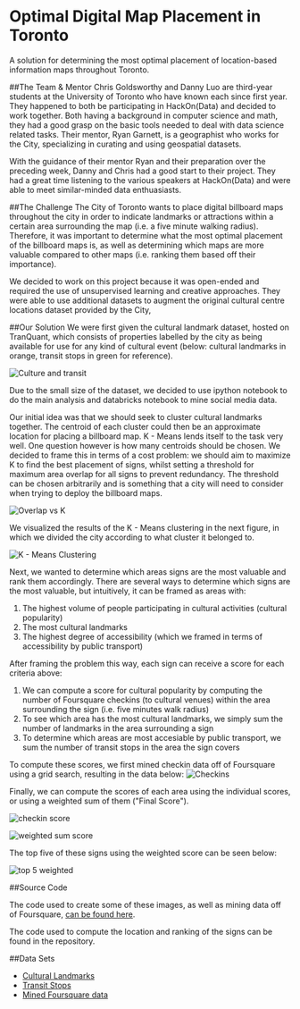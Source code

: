 # Optimal Digital Map Placement in Toronto
A solution for determining the most optimal placement of location-based information maps throughout Toronto.

##The Team & Mentor
Chris Goldsworthy and Danny Luo are third-year students at the University of Toronto who have known each since first year. They happened to both be participating in HackOn(Data) and decided to work together. Both having a background in computer science and math, they had a good grasp on the basic tools needed to deal with data science related tasks. Their mentor, Ryan Garnett, is a geographist who works for the City, specializing in curating and using geospatial datasets.

With the guidance of their mentor Ryan and their preparation over the preceding week, Danny and Chris had a good start to their project. They had a great time listening to the various speakers at HackOn(Data) and were able to meet similar-minded data enthuasiasts. 

##The Challenge
The City of Toronto wants to place digital billboard maps throughout the city in order to indicate landmarks or attractions within a certain area surrounding the map (i.e. a five minute walking radius).  Therefore, it was important to determine what the most optimal placement of the billboard maps is, as well as determining which maps are more valuable compared to other maps (i.e. ranking them based off their importance).

We decided to work on this project because it was open-ended and required the use of unsupervised learning and creative approaches. They were able to use additional datasets to augment the original cultural centre locations dataset provided by the City, 

##Our Solution
We were first given the cultural landmark dataset, hosted on TranQuant, which consists of properties labelled by the city as being available for use for any kind of cultural event (below: cultural landmarks in orange, transit stops in green for reference).  

![Culture and transit](https://raw.githubusercontent.com/c4goldsw/billboardPlacementTO/master/images/culturalLandmarks.png)

Due to the small size of the dataset, we decided to use ipython notebook to do the main analysis and databricks notebook to mine social media data. 

Our initial idea was that we should seek to cluster cultural landmarks together.  The centroid of each cluster could then be an approximate location for placing a billboard map.  K - Means lends itself to the task very well.  One question however is how many centroids should be chosen.  We decided to frame this in terms of a cost problem: we should aim to maximize K to find the best placement of signs, whilst setting a threshold for maximum area overlap for all signs to prevent redundancy.  The threshold can be chosen arbitrarily and is something that a city will need to consider when trying to deploy the billboard maps.

![Overlap vs K](https://raw.githubusercontent.com/c4goldsw/billboardPlacementTO/master/images/overlapPenalty.png)

We visualized the results of the K - Means clustering in the next figure, in which we divided the city according to what cluster it belonged to.

![K - Means Clustering](https://raw.githubusercontent.com/c4goldsw/billboardPlacementTO/a2a498dc4ffd27e0c370efeb43a4578f06483e0b/images/kmeansRegion.png)

Next, we wanted to determine which areas signs are the most valuable and rank them accordingly.  There are several ways to determine which signs are the most valuable, but intuitively, it can be framed as areas with:

1. The highest volume of people participating in cultural activities (cultural popularity)
2. The most cultural landmarks
3. The highest degree of accessibility (which we framed in terms of accessibility by public transport)

After framing the problem this way, each sign can receive a score for each criteria above:

1. We can compute a score for cultural popularity by computing the number of Foursquare checkins (to cultural venues) within the area surrounding the sign (i.e. five minutes walk radius)
2. To see which area has the most cultural landmarks, we simply sum the number of landmarks in the area surrounding a sign
3. To determine which areas are most accesiable by public transport, we sum the number of transit stops in the area the sign covers

To compute these scores, we first mined checkin data off of Foursquare using a grid search, resulting in the data below:
![Checkins](https://github.com/c4goldsw/billboardPlacementTO/blob/a2a498dc4ffd27e0c370efeb43a4578f06483e0b/images/checkins.png)

Finally, we can compute the scores of each area using the individual scores, or using a weighted sum of them ("Final Score").

![checkin score](https://raw.githubusercontent.com/c4goldsw/billboardPlacementTO/master/images/checkinScore.png)

![weighted sum score](https://raw.githubusercontent.com/c4goldsw/billboardPlacementTO/master/images/finalScore.png)

The top five of these signs using the weighted score can be seen below:

![top 5 weighted](https://raw.githubusercontent.com/c4goldsw/billboardPlacementTO/master/images/finalScoreTop5.png)

##Source Code

The code used to create some of these images, as well as mining data off of Foursquare, [can be found here](https://databricks-prod-cloudfront.cloud.databricks.com/public/4027ec902e239c93eaaa8714f173bcfc/3369275223907376/2553738767828155/6070394398366266/latest.html).

The code used to compute the location and ranking of the signs can be found 
in the repository.

##Data Sets
* [Cultural Landmarks](http://tranquant.com/datasource-detail/b9bcabac-a037-4bdc-9b81-f4d1fe03f47b)
* [Transit Stops](http://www1.toronto.ca/wps/portal/contentonly?vgnextoid=96f236899e02b210VgnVCM1000003dd60f89RCRD)
* [Mined Foursquare data](https://github.com/c4goldsw/billboardPlacementTO/blob/master/checkins_final.txt)
